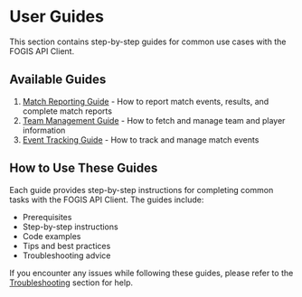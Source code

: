 # User Guides

This section contains step-by-step guides for common use cases with the FOGIS API Client.

## Available Guides

1. [Match Reporting Guide](match_reporting.md) - How to report match events, results, and complete match reports
2. [Team Management Guide](team_management.md) - How to fetch and manage team and player information
3. [Event Tracking Guide](event_tracking.md) - How to track and manage match events

## How to Use These Guides

Each guide provides step-by-step instructions for completing common tasks with the FOGIS API Client. The guides include:

- Prerequisites
- Step-by-step instructions
- Code examples
- Tips and best practices
- Troubleshooting advice

If you encounter any issues while following these guides, please refer to the [Troubleshooting](../troubleshooting.md) section for help.
